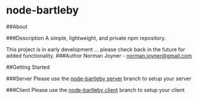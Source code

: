 node-bartleby
====================

##About

###Description
A simple, lightweight, and private npm repository.

This project is in early development ... please check back in the future for added functionality.
###Author
Norman Joyner - norman.joyner@gmail.com

##Getting Started

###Server
Please use the [node-bartleby server](https://github.com/normanjoyner/node-bartleby/blob/server) branch to setup your server

###Client
Please use the [node-bartleby client](https://github.com/normanjoyner/node-bartleby/blob/client) branch to setup your client
